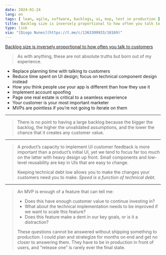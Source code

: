 ```yaml
---
date: 2024-01-24
lang: en
tags: [ lean, agile, software, backlogs, ui, mvp, test in production ]
title: Backlog size is inversely proportional to how often you talk to customers
type: link
via: "[Diogo Nunes](https://t.me/c/1363309933/10169)"
---
```


[Backlog size is inversely proportional to how often you talk to customers](https://bitbytebit.substack.com/p/the-size-of-your-backlog-is-inversely)

> As with anything, these are not absolute truths but born out of my experience.

* Replace planning time with talking to customers
* Reduce time spent on UI design; focus on technical component design instead
* How you think people use your app is different than how they use it
* Implement account spoofing
* Page one real estate is critical to a seamless experience
* Your customer is your most important marketer
* MVPs are pointless if you’re not going to iterate on them

---

> There is no point to having a large backlog because the bigger the backlog, the higher the unvalidated assumptions, and the lower the chance that it creates any customer value.

---

> A product’s capacity to implement UI customer feedback is more important than a product’s initial UI, yet we tend to focus far too much on the latter with heavy design up front. Small components and low-level reusability are key in UIs that are easy to change.
> 
> Keeping technical debt low allows you to make the changes your customers need you to make. *Speed is a function of technical debt.*

---

> An MVP is enough of a feature that can tell me:
>
> * Does this have enough customer value to continue investing in?
> * What about the technical implementation needs to be improved if we want to scale this feature?
> * Does this feature make a dent in our key goals, or is it a distraction?
>
> These questions cannot be answered without shipping something to production. I could plan and strategize for months on end and get no closer to answering them. They have to be in production in front of users, and “release one” is rarely ever the final state.
